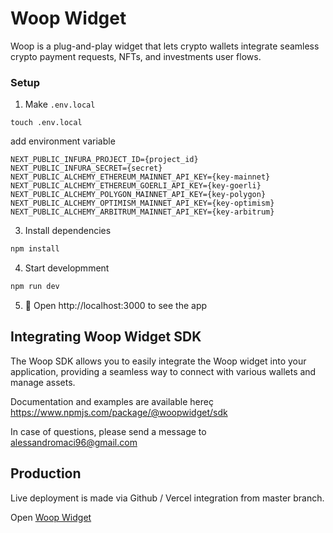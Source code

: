 # Woop Widget

Woop is a plug-and-play widget that lets crypto wallets integrate seamless crypto payment requests, NFTs, and investments user flows.

### Setup

1. Make `.env.local`

```shell
touch .env.local
```

add environment variable

```text
NEXT_PUBLIC_INFURA_PROJECT_ID={project_id}
NEXT_PUBLIC_INFURA_SECRET={secret}
NEXT_PUBLIC_ALCHEMY_ETHEREUM_MAINNET_API_KEY={key-mainnet}
NEXT_PUBLIC_ALCHEMY_ETHEREUM_GOERLI_API_KEY={key-goerli}
NEXT_PUBLIC_ALCHEMY_POLYGON_MAINNET_API_KEY={key-polygon}
NEXT_PUBLIC_ALCHEMY_OPTIMISM_MAINNET_API_KEY={key-optimism}
NEXT_PUBLIC_ALCHEMY_ARBITRUM_MAINNET_API_KEY={key-arbitrum}
```

3. Install dependencies

```bash
npm install
```

4. Start developmment

```bash
npm run dev
```

5. 📱 Open http://localhost:3000 to see the app

## Integrating Woop Widget SDK

The Woop SDK allows you to easily integrate the Woop widget into your application, providing a seamless way to connect with various wallets and manage assets.

Documentation and examples are available hereç https://www.npmjs.com/package/@woopwidget/sdk

In case of questions, please send a message to alessandromaci96@gmail.com

## Production

Live deployment is made via Github / Vercel integration from master branch.

Open [Woop Widget](https://woopwidget.com)
